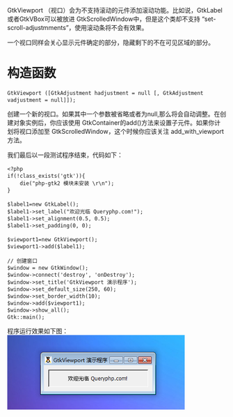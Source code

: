 GtkViewport （视口）会为不支持滚动的元件添加滚动功能。比如说，GtkLabel或者GtkVBox可以被放进 GtkScrolledWindow中，但是这个类却不支持 “set-scroll-adjustmments”，使用滚动条将不会有效果。

一个视口同样会关心显示元件确定的部分，隐藏剩下的不在可见区域的部分。

# 构造函数
~~~
GtkViewport ([GtkAdjustment hadjustment = null [, GtkAdjustment vadjustment = null]]);  
~~~

创建一个新的视口。如果其中一个参数被省略或者为null,那么将会自动调整。在创建对象实例后，你应该使用 GtkContainer的add()方法来设置子元件。如果你计划将视口添加至 GtkScrolledWindow，这个时候你应该关注 add_with_viewport方法。

我们最后以一段测试程序结束，代码如下：
~~~
<?php       
if(!class_exists('gtk')){       
    die("php-gtk2 模块未安装 \r\n");      
}   
  
$label1=new GtkLabel();           
$label1->set_label("欢迎光临 Queryphp.com!");   
$label1->set_alignment(0.5, 0.5);           
$label1->set_padding(0, 0);   
  
$viewport1=new GtkViewport();   
$viewport1->add($label1);   
  
// 创建窗口   
$window = new GtkWindow();   
$window->connect('destroy', 'onDestroy');   
$window->set_title('GtkViewport 演示程序');   
$window->set_default_size(250, 60);   
$window->set_border_width(10);   
$window->add($viewport1);   
$window->show_all();   
Gtk::main(); 
~~~ 

程序运行效果如下图：
![](image/screenshot_1482328807612.png)